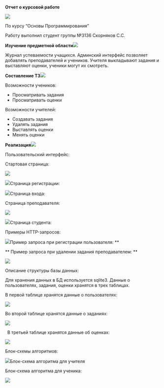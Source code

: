 ﻿**Отчет о курсовой работе**

![](img/Aspose.Words.2881aefb-2d90-4bdc-96b8-bbb88914bf11.001.png)

По курсу “Основы Программирования”

Работу выполнил студент группы №3136 Скорняков С.С.

**Изучение предметной области![](img/Aspose.Words.2881aefb-2d90-4bdc-96b8-bbb88914bf11.001.png)**

Журнал успеваемости учащихся. Админский интерфейс позволяет добавлять преподавателей и учеников. Учителя выкладывают задания и выставляют оценки, ученики могут их смотреть.

**Составление ТЗ![](Aspose.Words.2881aefb-2d90-4bdc-96b8-bbb88914bf11.001.png)**

Возможности учеников:

- Просматривать задания
- Просматривать оценки

Возможности учителей:

- Создавать задания
- Удалять задания
- Выставлять оценки
- Менять оценки





**Реализация![](Aspose.Words.2881aefb-2d90-4bdc-96b8-bbb88914bf11.001.png)**

Пользовательский интерфейс:

Стартовая страница:

![](Aspose.Words.2881aefb-2d90-4bdc-96b8-bbb88914bf11.002.png)

![](Aspose.Words.2881aefb-2d90-4bdc-96b8-bbb88914bf11.003.png)Страница регистрации:

![](Aspose.Words.2881aefb-2d90-4bdc-96b8-bbb88914bf11.004.png)Страница входа:

Страница преподавателя:

![](Aspose.Words.2881aefb-2d90-4bdc-96b8-bbb88914bf11.005.png)


















![](Aspose.Words.2881aefb-2d90-4bdc-96b8-bbb88914bf11.006.png)Страница студента:











Примеры HTTP-запросов:

![](Aspose.Words.2881aefb-2d90-4bdc-96b8-bbb88914bf11.007.png)Пример запроса при регистрации пользователя:
**


** Пример запроса при удалении задания преподавателем:
**


![](Aspose.Words.2881aefb-2d90-4bdc-96b8-bbb88914bf11.008.png)



Описание структуры базы данных:

Для хранения данных в БД используется sqlite3. Данные о пользователях, задания, оценки хранятся в трех таблицах.

В первой таблице хранятся данные о пользователях:

![](Aspose.Words.2881aefb-2d90-4bdc-96b8-bbb88914bf11.009.png)

Во второй таблице хранятся данные о заданиях:

![](Aspose.Words.2881aefb-2d90-4bdc-96b8-bbb88914bf11.010.png)

` `В третьей таблице хранятся данные об оценках:

![](Aspose.Words.2881aefb-2d90-4bdc-96b8-bbb88914bf11.011.png)





Блок-схемы алгоритмов:

![](Aspose.Words.2881aefb-2d90-4bdc-96b8-bbb88914bf11.012.png)Блок-схема алгоритма для учителя



Блок-схема алгоритма для ученика:

![](Aspose.Words.2881aefb-2d90-4bdc-96b8-bbb88914bf11.013.png)
